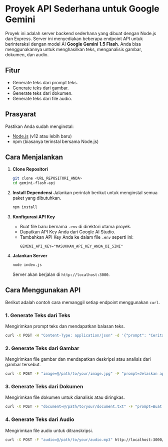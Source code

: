 # Proyek API Sederhana untuk Google Gemini

Proyek ini adalah server backend sederhana yang dibuat dengan Node.js dan Express. Server ini menyediakan beberapa endpoint API untuk berinteraksi dengan model AI **Google Gemini 1.5 Flash**. Anda bisa menggunakannya untuk menghasilkan teks, menganalisis gambar, dokumen, dan audio.

## Fitur
- Generate teks dari prompt teks.
- Generate teks dari gambar.
- Generate teks dari dokumen.
- Generate teks dari file audio.

## Prasyarat

Pastikan Anda sudah menginstal:
- [Node.js](https://nodejs.org/) (v12 atau lebih baru)
- npm (biasanya terinstal bersama Node.js)

## Cara Menjalankan

1.  **Clone Repositori**
    ```bash
    git clone <URL_REPOSITORI_ANDA>
    cd gemini-flash-api
    ```

2.  **Install Dependensi**
    Jalankan perintah berikut untuk menginstal semua paket yang dibutuhkan.
    ```bash
    npm install
    ```

3.  **Konfigurasi API Key**
    - Buat file baru bernama `.env` di direktori utama proyek.
    - Dapatkan API Key Anda dari Google AI Studio.
    - Tambahkan API Key Anda ke dalam file `.env` seperti ini:
      ```
      GEMINI_API_KEY="MASUKKAN_API_KEY_ANDA_DI_SINI"
      ```

4.  **Jalankan Server**
    ```bash
    node index.js
    ```
    Server akan berjalan di `http://localhost:3000`.

## Cara Menggunakan API

Berikut adalah contoh cara memanggil setiap endpoint menggunakan `curl`.

### 1. Generate Teks dari Teks
Mengirimkan prompt teks dan mendapatkan balasan teks.
```bash
curl -X POST -H "Content-Type: application/json" -d '{"prompt": "Ceritakan sebuah lelucon singkat tentang programmer"}' http://localhost:3000/generate-text
```

### 2. Generate Teks dari Gambar
Mengirimkan file gambar dan mendapatkan deskripsi atau analisis dari gambar tersebut.
```bash
curl -X POST -F "image=@/path/to/your/image.jpg" -F "prompt=Jelaskan apa yang ada di gambar ini" http://localhost:3000/generate-from-image
```

### 3. Generate Teks dari Dokumen
Mengirimkan file dokumen untuk dianalisis atau diringkas.
```bash
curl -X POST -F "document=@/path/to/your/document.txt" -F "prompt=Buat ringkasan dari dokumen ini" http://localhost:3000/generate-from-document
```

### 4. Generate Teks dari Audio
Mengirimkan file audio untuk ditranskripsi.
```bash
curl -X POST -F "audio=@/path/to/your/audio.mp3" http://localhost:3000/generate-from-audio
```


